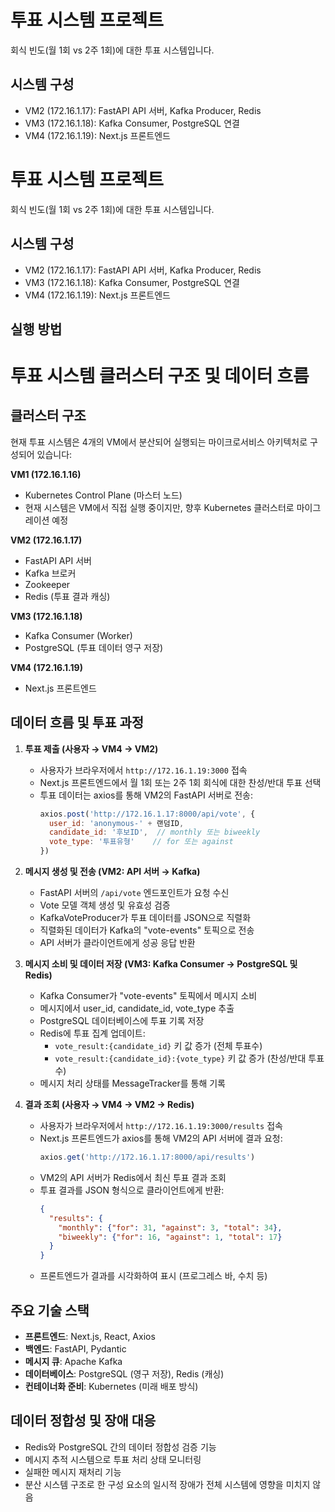 ﻿# 투표 시스템 프로젝트
회식 빈도(월 1회 vs 2주 1회)에 대한 투표 시스템입니다.
## 시스템 구성
- VM2 (172.16.1.17): FastAPI API 서버, Kafka Producer, Redis
- VM3 (172.16.1.18): Kafka Consumer, PostgreSQL 연결
- VM4 (172.16.1.19): Next.js 프론트엔드

# 투표 시스템 프로젝트
회식 빈도(월 1회 vs 2주 1회)에 대한 투표 시스템입니다.
## 시스템 구성
- VM2 (172.16.1.17): FastAPI API 서버, Kafka Producer, Redis
- VM3 (172.16.1.18): Kafka Consumer, PostgreSQL 연결
- VM4 (172.16.1.19): Next.js 프론트엔드
## 실행 방법

# 투표 시스템 클러스터 구조 및 데이터 흐름

## 클러스터 구조

현재 투표 시스템은 4개의 VM에서 분산되어 실행되는 마이크로서비스 아키텍처로 구성되어 있습니다:

**VM1 (172.16.1.16)**
- Kubernetes Control Plane (마스터 노드)
- 현재 시스템은 VM에서 직접 실행 중이지만, 향후 Kubernetes 클러스터로 마이그레이션 예정

**VM2 (172.16.1.17)**
- FastAPI API 서버
- Kafka 브로커
- Zookeeper
- Redis (투표 결과 캐싱)

**VM3 (172.16.1.18)**
- Kafka Consumer (Worker)
- PostgreSQL (투표 데이터 영구 저장)

**VM4 (172.16.1.19)**
- Next.js 프론트엔드

## 데이터 흐름 및 투표 과정

1. **투표 제출 (사용자 → VM4 → VM2)**
   - 사용자가 브라우저에서 `http://172.16.1.19:3000` 접속
   - Next.js 프론트엔드에서 월 1회 또는 2주 1회 회식에 대한 찬성/반대 투표 선택
   - 투표 데이터는 axios를 통해 VM2의 FastAPI 서버로 전송:
     ```javascript
     axios.post('http://172.16.1.17:8000/api/vote', {
       user_id: 'anonymous-' + 랜덤ID,
       candidate_id: '후보ID',  // monthly 또는 biweekly
       vote_type: '투표유형'    // for 또는 against
     })
     ```

2. **메시지 생성 및 전송 (VM2: API 서버 → Kafka)**
   - FastAPI 서버의 `/api/vote` 엔드포인트가 요청 수신
   - Vote 모델 객체 생성 및 유효성 검증
   - KafkaVoteProducer가 투표 데이터를 JSON으로 직렬화
   - 직렬화된 데이터가 Kafka의 "vote-events" 토픽으로 전송
   - API 서버가 클라이언트에게 성공 응답 반환

3. **메시지 소비 및 데이터 저장 (VM3: Kafka Consumer → PostgreSQL 및 Redis)**
   - Kafka Consumer가 "vote-events" 토픽에서 메시지 소비
   - 메시지에서 user_id, candidate_id, vote_type 추출
   - PostgreSQL 데이터베이스에 투표 기록 저장
   - Redis에 투표 집계 업데이트:
     - `vote_result:{candidate_id}` 키 값 증가 (전체 투표수)
     - `vote_result:{candidate_id}:{vote_type}` 키 값 증가 (찬성/반대 투표수)
   - 메시지 처리 상태를 MessageTracker를 통해 기록

4. **결과 조회 (사용자 → VM4 → VM2 → Redis)**
   - 사용자가 브라우저에서 `http://172.16.1.19:3000/results` 접속
   - Next.js 프론트엔드가 axios를 통해 VM2의 API 서버에 결과 요청:
     ```javascript
     axios.get('http://172.16.1.17:8000/api/results')
     ```
   - VM2의 API 서버가 Redis에서 최신 투표 결과 조회
   - 투표 결과를 JSON 형식으로 클라이언트에게 반환:
     ```json
     {
       "results": {
         "monthly": {"for": 31, "against": 3, "total": 34},
         "biweekly": {"for": 16, "against": 1, "total": 17}
       }
     }
     ```
   - 프론트엔드가 결과를 시각화하여 표시 (프로그레스 바, 수치 등)

## 주요 기술 스택

- **프론트엔드**: Next.js, React, Axios
- **백엔드**: FastAPI, Pydantic
- **메시지 큐**: Apache Kafka
- **데이터베이스**: PostgreSQL (영구 저장), Redis (캐싱)
- **컨테이너화 준비**: Kubernetes (미래 배포 방식)

## 데이터 정합성 및 장애 대응

- Redis와 PostgreSQL 간의 데이터 정합성 검증 기능
- 메시지 추적 시스템으로 투표 처리 상태 모니터링
- 실패한 메시지 재처리 기능
- 분산 시스템 구조로 한 구성 요소의 일시적 장애가 전체 시스템에 영향을 미치지 않음
